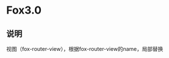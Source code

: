 <!--
 * @version: 1.0
 * @Author: 江成
 * @Date: 2021-07-12 16:41:22
-->

# Fox3.0

## 说明

视图（fox-router-view），根据fox-router-view的name，局部替换
